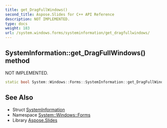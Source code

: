```yaml
---
title: get_DragFullWindows()
second_title: Aspose.Slides for C++ API Reference
description: NOT IMPLEMENTED.
type: docs
weight: 183
url: /system.windows.forms/systeminformation/get_dragfullwindows/
---
```

## SystemInformation::get_DragFullWindows() method


NOT IMPLEMENTED.

```cpp
static bool System::Windows::Forms::SystemInformation::get_DragFullWindows()
```


## See Also

* Struct [SystemInformation](../)
* Namespace [System::Windows::Forms](../../)
* Library [Aspose.Slides](../../../)